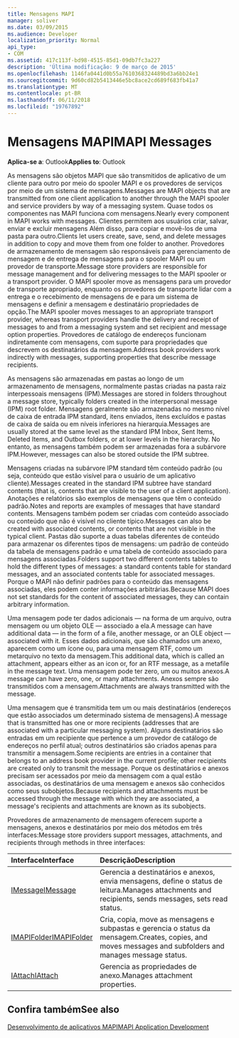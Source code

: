 ```yaml
---
title: Mensagens MAPI
manager: soliver
ms.date: 03/09/2015
ms.audience: Developer
localization_priority: Normal
api_type:
- COM
ms.assetid: 417c113f-bd98-4515-85d1-09db7fc3a227
description: 'Última modificação: 9 de março de 2015'
ms.openlocfilehash: 1146fa0441d0b55a7610368324489bd3a6bb24e1
ms.sourcegitcommit: 9d60cd82b5413446e5bc8ace2cd689f683fb41a7
ms.translationtype: MT
ms.contentlocale: pt-BR
ms.lasthandoff: 06/11/2018
ms.locfileid: "19767892"
---
```

# <a name="mapi-messages"></a><span data-ttu-id="6979a-103">Mensagens MAPI</span><span class="sxs-lookup"><span data-stu-id="6979a-103">MAPI Messages</span></span>

  
  
<span data-ttu-id="6979a-104">**Aplica-se a**: Outlook</span><span class="sxs-lookup"><span data-stu-id="6979a-104">**Applies to**: Outlook</span></span> 
  
<span data-ttu-id="6979a-105">As mensagens são objetos MAPI que são transmitidos de aplicativo de um cliente para outro por meio do spooler MAPI e os provedores de serviços por meio de um sistema de mensagens.</span><span class="sxs-lookup"><span data-stu-id="6979a-105">Messages are MAPI objects that are transmitted from one client application to another through the MAPI spooler and service providers by way of a messaging system.</span></span> <span data-ttu-id="6979a-106">Quase todos os componentes nas MAPI funciona com mensagens.</span><span class="sxs-lookup"><span data-stu-id="6979a-106">Nearly every component in MAPI works with messages.</span></span> <span data-ttu-id="6979a-107">Clientes permitem aos usuários criar, salvar, enviar e excluir mensagens Além disso, para copiar e movê-los de uma pasta para outro.</span><span class="sxs-lookup"><span data-stu-id="6979a-107">Clients let users create, save, send, and delete messages in addition to copy and move them from one folder to another.</span></span> <span data-ttu-id="6979a-108">Provedores de armazenamento de mensagem são responsáveis para gerenciamento de mensagem e de entrega de mensagens para o spooler MAPI ou um provedor de transporte.</span><span class="sxs-lookup"><span data-stu-id="6979a-108">Message store providers are responsible for message management and for delivering messages to the MAPI spooler or a transport provider.</span></span> <span data-ttu-id="6979a-109">O MAPI spooler move as mensagens para um provedor de transporte apropriado, enquanto os provedores de transporte lidar com a entrega e o recebimento de mensagens de e para um sistema de mensagens e definir a mensagem e destinatário propriedades de opção.</span><span class="sxs-lookup"><span data-stu-id="6979a-109">The MAPI spooler moves messages to an appropriate transport provider, whereas transport providers handle the delivery and receipt of messages to and from a messaging system and set recipient and message option properties.</span></span> <span data-ttu-id="6979a-110">Provedores de catálogo de endereços funcionam indiretamente com mensagens, com suporte para propriedades que descrevem os destinatários da mensagem.</span><span class="sxs-lookup"><span data-stu-id="6979a-110">Address book providers work indirectly with messages, supporting properties that describe message recipients.</span></span>
  
<span data-ttu-id="6979a-111">As mensagens são armazenadas em pastas ao longo de um armazenamento de mensagens, normalmente pastas criadas na pasta raiz interpessoais mensagens (IPM).</span><span class="sxs-lookup"><span data-stu-id="6979a-111">Messages are stored in folders throughout a message store, typically folders created in the interpersonal message (IPM) root folder.</span></span> <span data-ttu-id="6979a-112">Mensagens geralmente são armazenadas no mesmo nível de caixa de entrada IPM standard, itens enviados, itens excluídos e pastas de caixa de saída ou em níveis inferiores na hierarquia.</span><span class="sxs-lookup"><span data-stu-id="6979a-112">Messages are usually stored at the same level as the standard IPM Inbox, Sent Items, Deleted Items, and Outbox folders, or at lower levels in the hierarchy.</span></span> <span data-ttu-id="6979a-113">No entanto, as mensagens também podem ser armazenadas fora a subárvore IPM.</span><span class="sxs-lookup"><span data-stu-id="6979a-113">However, messages can also be stored outside the IPM subtree.</span></span>
  
<span data-ttu-id="6979a-114">Mensagens criadas na subárvore IPM standard têm conteúdo padrão (ou seja, conteúdo que estão visível para o usuário de um aplicativo cliente).</span><span class="sxs-lookup"><span data-stu-id="6979a-114">Messages created in the standard IPM subtree have standard contents (that is, contents that are visible to the user of a client application).</span></span> <span data-ttu-id="6979a-115">Anotações e relatórios são exemplos de mensagens que têm o conteúdo padrão.</span><span class="sxs-lookup"><span data-stu-id="6979a-115">Notes and reports are examples of messages that have standard contents.</span></span> <span data-ttu-id="6979a-116">Mensagens também podem ser criadas com conteúdo associado ou conteúdo que não é visível no cliente típico.</span><span class="sxs-lookup"><span data-stu-id="6979a-116">Messages can also be created with associated contents, or contents that are not visible in the typical client.</span></span> <span data-ttu-id="6979a-117">Pastas dão suporte a duas tabelas diferentes de conteúdo para armazenar os diferentes tipos de mensagens: um padrão de conteúdo da tabela de mensagens padrão e uma tabela de conteúdo associado para mensagens associadas.</span><span class="sxs-lookup"><span data-stu-id="6979a-117">Folders support two different contents tables to hold the different types of messages: a standard contents table for standard messages, and an associated contents table for associated messages.</span></span> <span data-ttu-id="6979a-118">Porque o MAPI não definir padrões para o conteúdo das mensagens associadas, eles podem conter informações arbitrárias.</span><span class="sxs-lookup"><span data-stu-id="6979a-118">Because MAPI does not set standards for the content of associated messages, they can contain arbitrary information.</span></span> 
  
<span data-ttu-id="6979a-119">Uma mensagem pode ter dados adicionais — na forma de um arquivo, outra mensagem ou um objeto OLE — associado a ela.</span><span class="sxs-lookup"><span data-stu-id="6979a-119">A message can have additional data — in the form of a file, another message, or an OLE object — associated with it.</span></span> <span data-ttu-id="6979a-120">Esses dados adicionais, que são chamados um anexo, aparecem como um ícone ou, para uma mensagem RTF, como um metarquivo no texto da mensagem.</span><span class="sxs-lookup"><span data-stu-id="6979a-120">This additional data, which is called an attachment, appears either as an icon or, for an RTF message, as a metafile in the message text.</span></span> <span data-ttu-id="6979a-121">Uma mensagem pode ter zero, um ou muitos anexos.</span><span class="sxs-lookup"><span data-stu-id="6979a-121">A message can have zero, one, or many attachments.</span></span> <span data-ttu-id="6979a-122">Anexos sempre são transmitidos com a mensagem.</span><span class="sxs-lookup"><span data-stu-id="6979a-122">Attachments are always transmitted with the message.</span></span>
  
<span data-ttu-id="6979a-123">Uma mensagem que é transmitida tem um ou mais destinatários (endereços que estão associados um determinado sistema de mensagens).</span><span class="sxs-lookup"><span data-stu-id="6979a-123">A message that is transmitted has one or more recipients (addresses that are associated with a particular messaging system).</span></span> <span data-ttu-id="6979a-124">Alguns destinatários são entradas em um recipiente que pertence a um provedor de catálogo de endereços no perfil atual; outros destinatários são criados apenas para transmitir a mensagem.</span><span class="sxs-lookup"><span data-stu-id="6979a-124">Some recipients are entries in a container that belongs to an address book provider in the current profile; other recipients are created only to transmit the message.</span></span> <span data-ttu-id="6979a-125">Porque os destinatários e anexos precisam ser acessados por meio da mensagem com a qual estão associadas, os destinatários de uma mensagem e anexos são conhecidos como seus subobjetos.</span><span class="sxs-lookup"><span data-stu-id="6979a-125">Because recipients and attachments must be accessed through the message with which they are associated, a message's recipients and attachments are known as its subobjects.</span></span> 
  
<span data-ttu-id="6979a-126">Provedores de armazenamento de mensagem oferecem suporte a mensagens, anexos e destinatários por meio dos métodos em três interfaces:</span><span class="sxs-lookup"><span data-stu-id="6979a-126">Message store providers support messages, attachments, and recipients through methods in three interfaces:</span></span> 
  
|<span data-ttu-id="6979a-127">**Interface**</span><span class="sxs-lookup"><span data-stu-id="6979a-127">**Interface**</span></span>|<span data-ttu-id="6979a-128">**Descrição**</span><span class="sxs-lookup"><span data-stu-id="6979a-128">**Description**</span></span>|
|:-----|:-----|
|[<span data-ttu-id="6979a-129">IMessage</span><span class="sxs-lookup"><span data-stu-id="6979a-129">IMessage</span></span>](imessageimapiprop.md) <br/> |<span data-ttu-id="6979a-130">Gerencia a destinatários e anexos, envia mensagens, define o status de leitura.</span><span class="sxs-lookup"><span data-stu-id="6979a-130">Manages attachments and recipients, sends messages, sets read status.</span></span>  <br/> |
|[<span data-ttu-id="6979a-131">IMAPIFolder</span><span class="sxs-lookup"><span data-stu-id="6979a-131">IMAPIFolder</span></span>](imapifolderimapicontainer.md) <br/> |<span data-ttu-id="6979a-132">Cria, copia, move as mensagens e subpastas e gerencia o status da mensagem.</span><span class="sxs-lookup"><span data-stu-id="6979a-132">Creates, copies, and moves messages and subfolders and manages message status.</span></span>  <br/> |
|[<span data-ttu-id="6979a-133">IAttach</span><span class="sxs-lookup"><span data-stu-id="6979a-133">IAttach</span></span>](iattachimapiprop.md) <br/> |<span data-ttu-id="6979a-134">Gerencia as propriedades de anexo.</span><span class="sxs-lookup"><span data-stu-id="6979a-134">Manages attachment properties.</span></span>  <br/> |
   
## <a name="see-also"></a><span data-ttu-id="6979a-135">Confira também</span><span class="sxs-lookup"><span data-stu-id="6979a-135">See also</span></span>



[<span data-ttu-id="6979a-136">Desenvolvimento de aplicativos MAPI</span><span class="sxs-lookup"><span data-stu-id="6979a-136">MAPI Application Development</span></span>](mapi-application-development.md)

